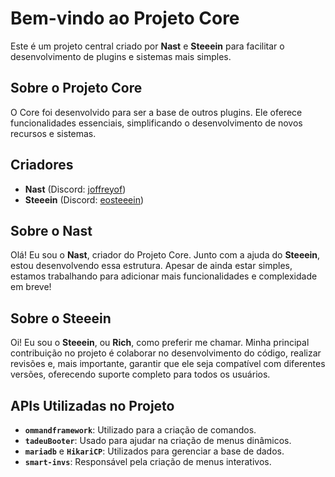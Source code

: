 # Bem-vindo ao Projeto Core

Este é um projeto central criado por **Nast** e **Steeein** para facilitar o desenvolvimento de plugins e sistemas mais simples.

## Sobre o Projeto Core

O Core foi desenvolvido para ser a base de outros plugins. Ele oferece funcionalidades essenciais, simplificando o desenvolvimento de novos recursos e sistemas.

## Criadores

- **Nast** (Discord: [joffreyof](https://discord.com/users/joffreyof))
- **Steeein** (Discord: [eosteeein](https://discord.com/users/eosteeein))

## Sobre o Nast

Olá! Eu sou o **Nast**, criador do Projeto Core. Junto com a ajuda do **Steeein**, estou desenvolvendo essa estrutura. Apesar de ainda estar simples, estamos trabalhando para adicionar mais funcionalidades e complexidade em breve!

## Sobre o Steeein

Oi! Eu sou o **Steeein**, ou **Rich**, como preferir me chamar. Minha principal contribuição no projeto é colaborar no desenvolvimento do código, realizar revisões e, mais importante, garantir que ele seja compatível com diferentes versões, oferecendo suporte completo para todos os usuários.

## APIs Utilizadas no Projeto

- **`ommandframework`**: Utilizado para a criação de comandos.
- **`tadeuBooter`**: Usado para ajudar na criação de menus dinâmicos.
- **`mariadb`** e **`HikariCP`**: Utilizados para gerenciar a base de dados.
- **`smart-invs`**: Responsável pela criação de menus interativos.
